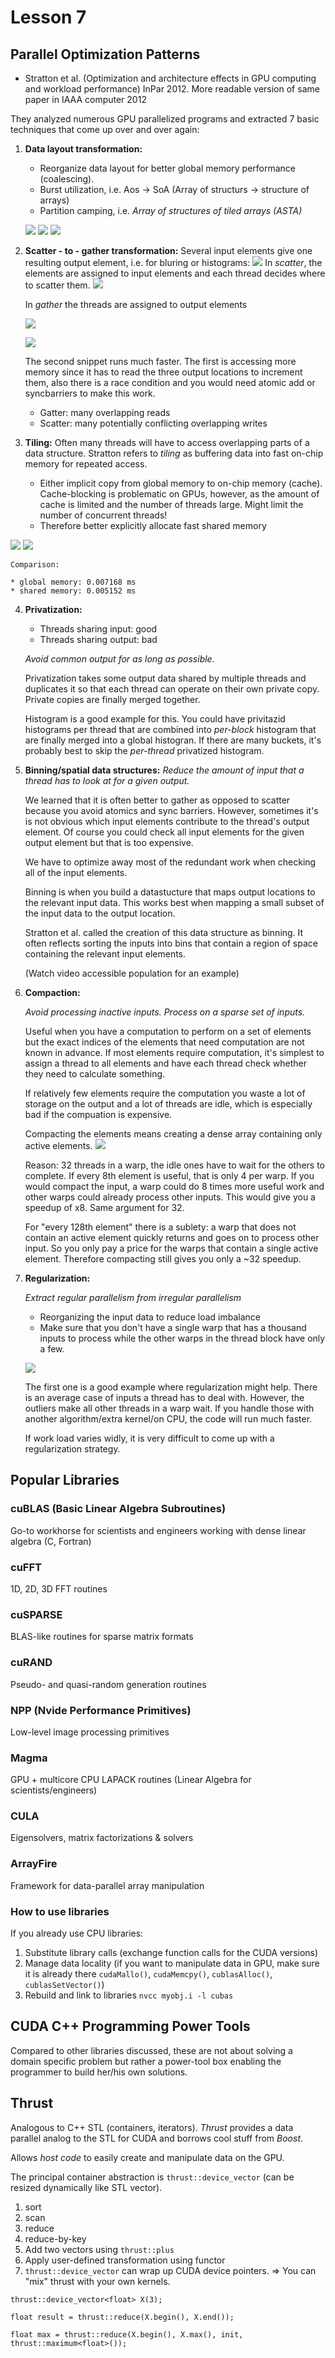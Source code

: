 # Lesson 7

## Parallel Optimization Patterns

* Stratton et al. (Optimization and architecture effects in GPU computing and workload performance) InPar 2012. More readable version of same paper in IAAA computer 2012

They analyzed numerous GPU parallelized programs and extracted 7 basic techniques that come up over and over again:

1. **Data layout transformation:** 
	* Reorganize data layout for better global memory performance (coalescing). 
	* Burst utilization, i.e. Aos -> SoA (Array of structurs -> structure of arrays)
	* Partition camping, i.e. *Array of structures of tiled arrays (ASTA)*

	![](pictures/screenshot1.png)
	![](pictures/screenshot2.png)
	![](pictures/screenshot3.png)
2. **Scatter - to - gather transformation:**
	Several input elements give one resulting output element, i.e. for bluring or histograms:
	![](pictures/screenshot4.png)
	In *scatter*, the elements are assigned to input elements and each thread decides where to scatter them. 
	![](pictures/screenshot5.png)
	
	In *gather* the threads are assigned to output elements
	
	![](pictures/screenshot6.png)
	
	![](pictures/screenshot7.png)
	
	The second snippet runs much faster. The first is accessing more memory since it has to read the three output locations to increment them, also there is a race condition and you would need atomic add or syncbarriers to make this work.
	
	* Gatter: many overlapping reads
	* Scatter: many potentially conflicting overlapping writes

3. **Tiling:** Often many threads will have to access overlapping parts of a data structure. Stratton refers to *tiling* as buffering data into fast on-chip memory for repeated access.
	* Either implicit copy from global memory to on-chip memory (cache). Cache-blocking is problematic on GPUs, however, as the amount of cache is limited and the number of threads large. Might limit the number of concurrent threads!
	* Therefore better explicitly allocate fast shared memory

![](pictures/screenshot8.png)
![](pictures/screenshot9.png)

	Comparison:

	* global memory: 0.007168 ms 
	* shared memory: 0.005152 ms

4. **Privatization:** 
	
	* Threads sharing input: good
	* Threads sharing output: bad

	*Avoid common output for as long as possible.*

	Privatization takes some output data shared by multiple threads and duplicates it so that each thread can operate on their own private copy. Private copies are finally merged together.
	
	Histogram is a good example for this. You could have privitazid histograms per thread that are combined into *per-block* histogram that are finally merged into a global histogran. If there are many buckets, it's probably best to skip the *per-thread* privatized histogram.
	
5. **Binning/spatial data structures:** 
	*Reduce the amount of input that a thread has to look at for a given output.*

	We learned that it is often better to gather as opposed to scatter because you avoid atomics and sync barriers. However, sometimes it's is not obvious which input elements contribute to the thread's output element. Of course you could check all input elements for the given output element but that is too expensive.
	
	We have to optimize away most of the redundant work when checking all of the input elements.
	
	Binning is when you build a datastucture that maps output locations to the relevant input data. This works best when mapping a small subset of the input data to the output location.
	
	Stratton et al. called the creation of this data structure as binning. It often reflects sorting the inputs into bins that contain a region of space containing the relevant input elements.
	
	(Watch video accessible population for an example)
	
6. **Compaction:**

	*Avoid processing inactive inputs. Process on a sparse set of inputs.*

	Useful when you have a computation to perform on a set of elements but the exact indices of the elements that need computation are not known in advance. If most elements require computation, it's simplest to assign a thread to all elements and have each thread check whether they need to calculate something.
	
	If relatively few elements require the computation you waste a lot of storage on the output and a lot of threads are idle, which is especially bad if the compuation is expensive. 
	
	Compacting the elements means creating a dense array containing only active elements.
	![](pictures/screenshot9.png)
	
	Reason: 32 threads in a warp, the idle ones have to wait for the others to complete. If every 8th element is useful, that is only 4 per warp. If you would compact the input, a warp could do 8 times more useful work and other warps could already process other inputs. This would give you a speedup of x8. Same argument for 32.
	
	For "every 128th element" there is a sublety: a warp that does not contain an active element quickly returns and goes on to process other input. So you only pay a price for the warps that contain a single active element. Therefore compacting still gives you only a ~32 speedup.
	
7. **Regularization:**
	
	*Extract regular parallelism from irregular parallelism*
	
	* Reorganizing the input data to reduce load imbalance
	* Make sure that you don't have a single warp that has a thousand inputs to process while the other warps in the thread block have only a few.
	
	![](pictures/screenshot11.png)
	
	The first one is a good example where regularization might help. There is an average case of inputs a thread has to deal with. However, the outliers make all other threads in a warp wait. If you handle those with another algorithm/extra kernel/on CPU, the code will run much faster.
	
	If work load varies widly, it is very difficult to come up with a regularization strategy.
	
## Popular Libraries

### cuBLAS (Basic Linear Algebra Subroutines)

Go-to workhorse for scientists and engineers working with dense linear algebra (C, Fortran)

### cuFFT
1D, 2D, 3D FFT routines
	
### cuSPARSE
BLAS-like routines for sparse matrix formats
	
### cuRAND

Pseudo- and quasi-random generation routines

### NPP (Nvide Performance Primitives)

Low-level image processing primitives

### Magma
GPU + multicore CPU LAPACK routines (Linear Algebra for scientists/engineers)
	
### CULA
Eigensolvers, matrix factorizations & solvers

### ArrayFire
Framework for data-parallel array manipulation

### How to use libraries

If you already use CPU libraries:

1. Substitute library calls (exchange function calls for the CUDA versions)
2. Manage data locality (if you want to manipulate data in GPU, make sure it is already there `cudaMallo()`, `cudaMemcpy()`, `cublasAlloc()`, `cublasSetVector()`)
3. Rebuild and link to libraries `nvcc myobj.i -l cubas`

## CUDA C++ Programming Power Tools

Compared to other libraries discussed, these are not about solving a domain specific problem but rather a power-tool box enabling the programmer to build her/his own solutions.

## Thrust

Analogous to C++ STL (containers, iterators). *Thrust* provides a data parallel analog to the STL for CUDA and borrows cool stuff from *Boost*.

Allows *host code* to easily create and manipulate data on the GPU.

The principal container abstraction is `thrust::device_vector` (can be resized dynamically like STL vector).

1. sort
2. scan
3. reduce
4. reduce-by-key
5. Add two vectors using `thrust::plus`
6. Apply user-defined transformation using functor
7. `thrust::device_vector` can wrap up CUDA device pointers. => You can "mix" thrust with your own kernels.

```
thrust::device_vector<float> X(3);

float result = thrust::reduce(X.begin(), X.end());

float max = thrust::reduce(X.begin(), X.max(), init, thrust::maximum<float>());
```
	
